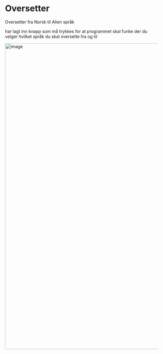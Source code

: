 # Oversetter

Oversetter fra Norsk til Alien språk

har lagt inn knapp som må trykkes for at programmet skal funke der du velger hvilket språk du skal oversette fra og til

<img width="1268" height="1008" alt="image" src="https://github.com/user-attachments/assets/25acad4c-42b7-45f7-8125-2de89b87b629" />
